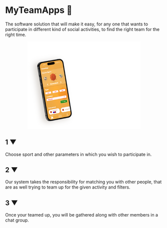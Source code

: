 # MyTeamApps 🚀

The software solution that will make it easy, for any one that wants to participate in different kind of social activities, to find the right team for the right time.

<div style="display: flex; flex-direction: row; width: 100%; justify-content: center;">
<img src="./jump-off.svg" alt="" width="360" style="margin: 0 auto" />
</div>


## 1 ▼
Choose sport and other parameters in which you wish to participate in.

## 2 ▼
Our system takes the responsibility for matching you with other people, that are as well trying to team up for the given activity and filters.

## 3 ▼
Once your teamed up, you will be gathered along with other members in a chat group.